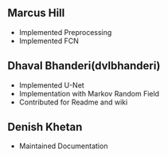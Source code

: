 ## Marcus Hill
- Implemented Preprocessing
- Implemented FCN

## Dhaval Bhanderi(dvlbhanderi)
- Implemented U-Net
- Implementation with Markov Random Field
- Contributed for Readme and wiki

## Denish Khetan
- Maintained Documentation
